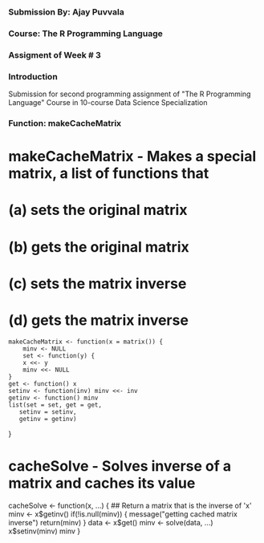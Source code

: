 ### Submission By: Ajay Puvvala
### Course: The R Programming Language
### Assigment of Week # 3


### Introduction

Submission for second programming assignment of "The R Programming Language" Course 
in 10-course Data Science Specialization

###  Function: makeCacheMatrix

# makeCacheMatrix - Makes a special matrix, a list of functions that
# (a) sets the original matrix
# (b) gets the original matrix
# (c) sets the matrix inverse
# (d) gets the matrix inverse
<!-- -->

	makeCacheMatrix <- function(x = matrix()) {
		minv <- NULL
		set <- function(y) {
		x <<- y
		minv <<- NULL
	}
	get <- function() x
	setinv <- function(inv) minv <<- inv
	getinv <- function() minv
	list(set = set, get = get,
       setinv = setinv,
       getinv = getinv)  

}


# cacheSolve - Solves inverse of a matrix and caches its value

cacheSolve <- function(x, ...) {
        ## Return a matrix that is the inverse of 'x'
		minv <- x$getinv()
		if(!is.null(minv)) {
		message("getting cached matrix inverse")
		return(minv)
	}
	data <- x$get()
	minv <- solve(data, ...)
	x$setinv(minv)
	minv
}

